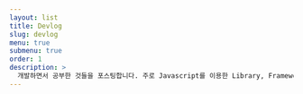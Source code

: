 ```yaml
---
layout: list
title: Devlog
slug: devlog
menu: true
submenu: true
order: 1
description: >
  개발하면서 공부한 것들을 포스팅합니다. 주로 Javascript를 이용한 Library, Framework에 대한 이야기입니다.
---
```



